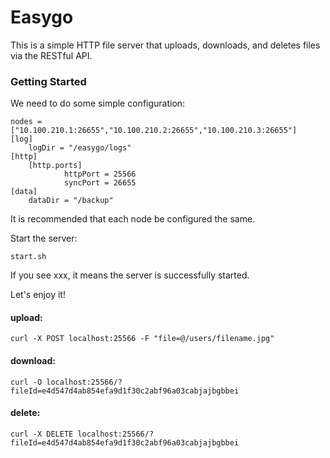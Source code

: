 # Easygo
This is a simple HTTP file server that uploads, downloads, and deletes files via the RESTful API.

### Getting Started
We need to do some simple configuration:
```text
nodes = ["10.100.210.1:26655","10.100.210.2:26655","10.100.210.3:26655"]
[log]
    logDir = "/easygo/logs"
[http]
    [http.ports]
            httpPort = 25566
            syncPort = 26655
[data]
    dataDir = "/backup"
```

It is recommended that each node be configured the same.

Start the server:
```shell script
start.sh
```
If you see xxx, it means the server is successfully started.

Let's enjoy it!

#### upload:
```shell script
curl -X POST localhost:25566 -F "file=@/users/filename.jpg"
```

#### download:
```shell script
curl -O localhost:25566/?fileId=e4d547d4ab854efa9d1f30c2abf96a03cabjajbgbbei
```

#### delete:
```shell script
curl -X DELETE localhost:25566/?fileId=e4d547d4ab854efa9d1f30c2abf96a03cabjajbgbbei
```